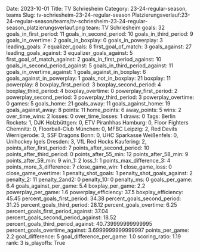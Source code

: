 Date: 2023-10-01
Title: TV Schriesheim
Category: 23-24-regular-season, teams
Slug: tv-schriesheim-23-24-regular-season
Platzierungsverlauf:23-24-regular-season/teams/tv-schriesheim-23-24-regular-season_platzierungsverlauf.png
team: TV Schriesheim
goals: 32
goals_in_first_period: 11
goals_in_second_period: 10
goals_in_third_period: 9
goals_in_overtime: 2
goals_in_boxplay: 0
goals_in_powerplay: 3
leading_goals: 7
equalizer_goals: 8
first_goal_of_match: 3
goals_against: 27
leading_goals_against: 3
equalizer_goals_against: 5
first_goal_of_match_against: 2
goals_in_first_period_against: 10
goals_in_second_period_against: 5
goals_in_third_period_against: 11
goals_in_overtime_against: 1
goals_against_in_boxplay: 6
goals_against_in_powerplay: 1
goals_not_in_boxplay: 21
boxplay: 11
powerplay: 8
boxplay_first_period: 3
boxplay_second_period: 4
boxplay_third_period: 4
boxplay_overtime: 0
powerplay_first_period: 2
powerplay_second_period: 3
powerplay_third_period: 3
powerplay_overtime: 0
games: 5
goals_home: 21
goals_away: 11
goals_against_home: 19
goals_against_away: 8
points: 11
home_points: 6
away_points: 5
wins: 2
over_time_wins: 2
losses: 0
over_time_losses: 1
draws: 0
Tags:  Berlin Rockets: 1,  DJK Holzbüttgen: 0,  ETV Piranhhas Hamburg: 0,  Floor Fighters Chemnitz: 0,  Floorball-Club München: 0,  MFBC Leipzig: 2,  Red Devils Wernigerode: 3,  SSF Dragons Bonn: 0,  UHC Sparkasse Weißenfels: 0,  Unihockey Igels Dresden: 3,  VfL Red Hocks Kaufering: 2,
points_after_first_period: 7
points_after_second_period: 10
points_after_third_period: 0
points_after_55_min: 12
points_after_58_min: 9
points_after_59_min: 9
win_1: 2
loss_1: 1
points_max_difference_3: 4
points_more_3_difference: 7
close_game_win: 1
close_game_loss: 0
close_game_overtime: 1
penalty_shot_goals: 1
penalty_shot_goals_against: 2
penalty_2: 11
penalty_2and2: 0
penalty_10: 0
penalty_ms: 0
goals_per_game: 6.4
goals_against_per_game: 5.4
boxplay_per_game: 2.2
powerplay_per_game: 1.6
powerplay_efficiency: 37.5
boxplay_efficiency: 45.45
percent_goals_first_period: 34.38
percent_goals_second_period: 31.25
percent_goals_third_period: 28.12
percent_goals_overtime: 6.25
percent_goals_first_period_against: 37.04
percent_goals_second_period_against: 18.52
percent_goals_third_period_against: 40.739999999999995
percent_goals_overtime_against: 3.6999999999999997
points_per_game: 2.2
goal_difference: 5
goal_difference_per_game: 1.0
scoring_ratio: 1.19
rank: 3
is_playoffs: True
